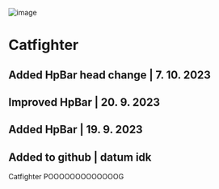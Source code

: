 ![image](https://github.com/OreonCZ/CatfighterUnity/assets/115612408/b049e630-9a79-4d5d-8b59-8d27f15ab25c)
<h1>Catfighter</h1>
<h2>Added HpBar head change | 7. 10. 2023</h2>
<h2>Improved HpBar | 20. 9. 2023</h2>
<h2>Added HpBar | 19. 9. 2023</h2>
<h2>Added to github | datum idk</h2>
Catfighter POOOOOOOOOOOOOG
